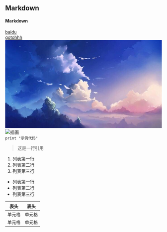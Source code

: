 ## Markdown
#### Markdown
[baidu](https://www.baidu.com)
<br>
[gotohhh](https://github.com/gtwilson8921/gtwilsona/blob/main/hhh.md)
<br>
![目录图片](https://github.com/gtwilson8921/gtwilsona/blob/main/ass.jpg)
<br>
![插画](https://www.sanguosha.com/static/pc/dist/img/general3.png)
<br>
`print "示例代码" ` 
>这是一行引用
1. 列表第一行
2. 列表第二行
3. 列表第三行

- 列表第一行
- 列表第二行
- 列表第三行

|  表头   | 表头  |
|  ----  | ----  |
| 单元格  | 单元格 |
| 单元格  | 单元格 |
